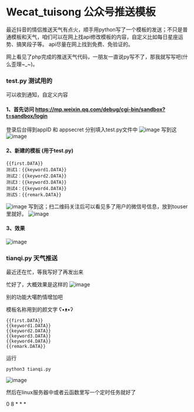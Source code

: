 # Wecat_tuisong  公众号推送模板
最近抖音的情侣推送天气有点火，顺手用python写了一个模板的发送；不只是普通模板和天气，咱们可以在网上找api修改模板的内容，自定义比如每日星座运势、搞笑段子等。
api尽量在网上找到免费、免验证的。

网上看见了php完成的推送天气代码，一朋友一直说py写不了，那我就写写吧(什么歪理~_~)。


### test.py 测试用的
可以收到通知，自定义内容

#### 1、首先访问 https://mp.weixin.qq.com/debug/cgi-bin/sandbox?t=sandbox/login
登录后台得到appID 和 appsecret  分别填入test.py文件中
![image](https://user-images.githubusercontent.com/110412182/186095663-3146adbf-a6e3-4e55-8add-41079d77b870.png)
写到这
![image](https://user-images.githubusercontent.com/110412182/186095557-18b10574-e5ec-49f2-9cd7-31abe1f74675.png)


#### 2、新建的模板 (用于test.py)
```
{{first.DATA}}
测试1：{{keyword1.DATA}}
测试2：{{keyword2.DATA}}
测试3：{{keyword3.DATA}}
测试4：{{keyword4.DATA}}
测试5：{{remark.DATA}}
```
![image](https://user-images.githubusercontent.com/110412182/186095313-44742895-21a5-4ac7-b865-76ac96523ff5.png)
写到这；扫二维码关注后可以看见多了用户的微信号信息，放到touser里就好。
![image](https://user-images.githubusercontent.com/110412182/186095797-1064d417-f37b-4797-8793-f1af13dd2863.png)

#### 3、效果
![image](https://user-images.githubusercontent.com/110412182/186096703-ad0b6622-addc-4121-a8c2-93f8446e2d74.png)


### tianqi.py  天气推送
最近还在忙，等我写好了再发出来

忙好了，大概效果是这样的
![image](https://user-images.githubusercontent.com/110412182/186146560-1f14c54b-61f3-4937-bc95-0d0e308bb855.png)

别的功能大噶酌情增加吧

模板名称用到的颜文字 ʕ•ᴥ•ʔ
```
{{first.DATA}} 
{{keyword1.DATA}} 
{{keyword2.DATA}} 
{{keyword3.DATA}} 
{{keyword4.DATA}}
{{remark.DATA}} 
```

运行
```
python3 tianqi.py
```
![image](https://user-images.githubusercontent.com/110412182/186146991-9e4453d3-02c6-4825-8ad1-a06cf7353003.png)

然后在linux服务器中或者云函数里写一个定时任务就好了

0 8 * * * 

